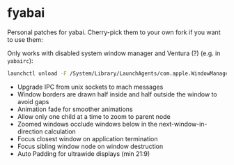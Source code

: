 # fyabai

Personal patches for yabai. Cherry-pick them to your own fork if you want to use them:

Only works with disabled system window manager and Ventura (?) (e.g. in `yabairc`):
```bash
launchctl unload -F /System/Library/LaunchAgents/com.apple.WindowManager.plist > /dev/null 2>&1 &
```

- Upgrade IPC from unix sockets to mach messages
- Window borders are drawn half inside and half outside the window to avoid gaps
- Animation fade for smoother animations
- Allow only one child at a time to zoom to parent node
- Zoomed windows occlude windows below in the next-window-in-direction calculation
- Focus closest window on application termination
- Focus sibling window node on window destruction
- Auto Padding for ultrawide displays (min 21:9)
